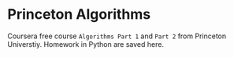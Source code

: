 # Princeton Algorithms

Coursera free course `Algorithms Part 1` and `Part 2` from Princeton Universtiy.
Homework in Python are saved here.
